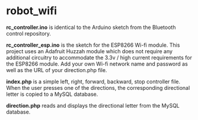 # robot_wifi
**rc_controller.ino** is identical to the Arduino sketch from the Bluetooth control repository.  

**rc_controller_esp.ino** is the sketch for the ESP8266 Wi-fi module. This project uses an Adafruit Huzzah module which does not require any additional circuitry to accommodate the 3.3v / high current requirements for the ESP8266 module. Add your own Wi-fi network name and password as well as the URL of your direction.php file.  

**index.php** is a simple left, right, forward, backward, stop controller file. When the user presses one of the directions, the corresponding directional letter is copied to a MySQL database.  

**direction.php** reads and displays the directional letter from the MySQL database.
